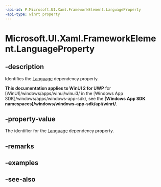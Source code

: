 ```yaml
---
-api-id: P:Microsoft.UI.Xaml.FrameworkElement.LanguageProperty
-api-type: winrt property
---
```


<!-- Property syntax
public Windows.UI.Xaml.DependencyProperty LanguageProperty { get; }
-->

# Microsoft.UI.Xaml.FrameworkElement.LanguageProperty

## -description
Identifies the [Language](frameworkelement_language.md) dependency property.

**This documentation applies to WinUI 2 for UWP** for [WinUI]/windows/apps/winui/winui3/ in the [Windows App SDK]/windows/apps/windows-app-sdk/, see the **[Windows App SDK namespaces]/windows/windows-app-sdk/api/winrt/**.

## -property-value
The identifier for the [Language](frameworkelement_language.md) dependency property.

## -remarks

## -examples

## -see-also
